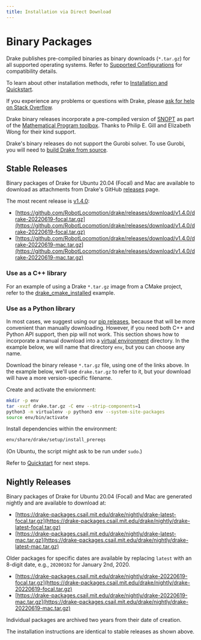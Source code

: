 ```yaml
---
title: Installation via Direct Download
---
```


# Binary Packages

Drake publishes pre-compiled binaries as binary downloads (``*.tar.gz``)
for all supported operating systems.  Refer to
[Supported Configurations](/installation.html#supported-configurations)
for compatibility details.

To learn about other installation methods, refer to
[Installation and Quickstart](/installation.html).

If you experience any problems or questions with Drake, please
[ask for help on Stack Overflow](/getting_help.html).

Drake binary releases incorporate a pre-compiled version of
[SNOPT](https://ccom.ucsd.edu/~optimizers/solvers/snopt/) as part of the
[Mathematical Program toolbox](https://drake.mit.edu/doxygen_cxx/group__solvers.html).
Thanks to Philip E. Gill and Elizabeth Wong for their kind support.

Drake's binary releases do not support the Gurobi solver. To use
Gurobi, you will need to [build Drake from source](/from_source.html).

## Stable Releases

Binary packages of Drake for Ubuntu 20.04 (Focal) and
Mac are available to download as attachments from Drake's GitHub
[releases](https://github.com/RobotLocomotion/drake/releases) page.

The most recent release is
[v1.4.0](https://github.com/RobotLocomotion/drake/releases/tag/v1.4.0):

* [https://github.com/RobotLocomotion/drake/releases/download/v1.4.0/drake-20220619-focal.tar.gz](https://github.com/RobotLocomotion/drake/releases/download/v1.4.0/drake-20220619-focal.tar.gz)
* [https://github.com/RobotLocomotion/drake/releases/download/v1.4.0/drake-20220619-mac.tar.gz](https://github.com/RobotLocomotion/drake/releases/download/v1.4.0/drake-20220619-mac.tar.gz)

### Use as a C++ library

For an example of using a Drake ``*.tar.gz`` image from a CMake project, refer
to the
[drake_cmake_installed](https://github.com/RobotLocomotion/drake-external-examples/tree/main/drake_cmake_installed)
example.

### Use as a Python library

In most cases, we suggest using our [pip releases](/pip.html), because that
will be more convenient than manually downloading.  However, if you need both
C++ and Python API support, then pip will not work.  This section shows
how to incorporate a manual download into a
[virtual environment](https://packaging.python.org/guides/installing-using-pip-and-virtual-environments/#creating-a-virtual-environment)
directory.  In the example below, we will name that directory ``env``, but you
can choose any name.

Download the binary release ``*.tar.gz`` file, using one of the links above.
In the example below, we'll use ``drake.tar.gz`` to refer to it, but your
download will have a more version-specific filename.

Create and activate the envionment:

```bash
mkdir -p env
tar -xvzf drake.tar.gz -C env --strip-components=1
python3 -m virtualenv -p python3 env --system-site-packages
source env/bin/activate
```

Install dependencies within the environment:

```bash
env/share/drake/setup/install_prereqs
````

(On Ubuntu, the script might ask to be run under ``sudo``.)

Refer to [Quickstart](/installation.html#quickstart) for next steps.

## Nightly Releases

Binary packages of Drake for Ubuntu 20.04 (Focal) and
Mac are generated nightly and are available to download at:

* [https://drake-packages.csail.mit.edu/drake/nightly/drake-latest-focal.tar.gz](https://drake-packages.csail.mit.edu/drake/nightly/drake-latest-focal.tar.gz)
* [https://drake-packages.csail.mit.edu/drake/nightly/drake-latest-mac.tar.gz](https://drake-packages.csail.mit.edu/drake/nightly/drake-latest-mac.tar.gz)

Older packages for specific dates are available by replacing ``latest`` with an
8-digit date, e.g., ``20200102`` for January 2nd, 2020.

* [https://drake-packages.csail.mit.edu/drake/nightly/drake-20220619-focal.tar.gz](https://drake-packages.csail.mit.edu/drake/nightly/drake-20220619-focal.tar.gz)
* [https://drake-packages.csail.mit.edu/drake/nightly/drake-20220619-mac.tar.gz](https://drake-packages.csail.mit.edu/drake/nightly/drake-20220619-mac.tar.gz)

Individual packages are archived two years from their date of creation.

The installation instructions are identical to stable releases as shown above.
